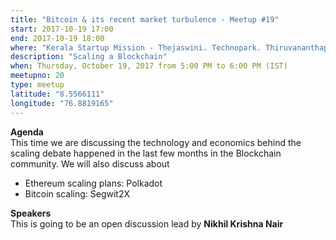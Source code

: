 ```yaml
---
title: "Bitcoin & its recent market turbulence - Meetup #19"
start: 2017-10-19 17:00
end: 2017-10-19 18:00
where: "Kerala Startup Mission - Thejaswini. Technopark. Thiruvananthapuram."
description: "Scaling a Blockchain"
when: Thursday, October 19, 2017 from 5:00 PM to 6:00 PM (IST)
meetupno: 20
type: meetup
latitude: "8.5566111"
longitude: "76.8819165"
---
```


**Agenda**   
This time we are discussing the technology and economics behind the scaling debate happened in the last few months in the Blockchain community. We will also discuss about

- Ethereum scaling plans: Polkadot
- Bitcoin scaling: Segwit2X 

**Speakers**  
This is going to be an open discussion lead by **Nikhil Krishna Nair**
